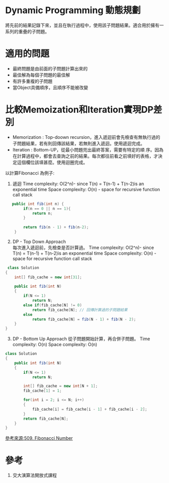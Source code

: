 # Dynamic Programming 動態規劃
將先前的結果記錄下來，並且在執行過程中，使用該子問題結果。適合用於擁有一系列的重疊的子問題。

# 適用的問題
* 最終問題是由前面的子問題計算出來的
* 最佳解為每個子問題的最佳解
* 有許多重複的子問題
* 當Object具備順序，且順序不能被改變

# 比較Memoization和Iteration實現DP差別
* Memorization : Top-doown recursion，進入遞迴前會先檢查有無執行過的子問題結果，若有則回傳該結果，若無則進入遞迴。使用遞迴完成。
* Iteration : Bottom-UP，從最小問題兜出最終答案，需要有特定的順 序。因為在計算過程中，都會去查詢之前的結果。每次都往前看之前填好的表格，才決定這個欄位該填甚麼。使用迴圈完成。  

以計算Fibonacci 為例子:

1. 遞迴
Time complexity: O(2^n)- since T(n) = T(n-1) + T(n-2)is an exponential time
Space complexity: O(n) - space for recursive function call stack
```java
   public int fib(int n) {
        if(n == 0 || n == 1){
            return n;
        }
        
        return fib(n - 1) + fib(n-2);
    }
```
2. DP - Top Down Approach  
每次進入遞迴前，先檢查是否計算過。
Time complexity: O(2^n)- since T(n) = T(n-1) + T(n-2)is an exponential time
Space complexity: O(n) - space for recursive function call stack
```java
 class Solution 
{
    int[] fib_cache = new int[31];
	
	public int fib(int N)
    {
        if(N <= 1)
            return N;
        else if(fib_cache[N] != 0)
            return fib_cache[N]; // 回傳計算過的子問題結果
		else 
            return fib_cache[N] = fib(N - 1) + fib(N - 2);
    }
}
```

3. DP - Bottom Up Approach
從子問題開始計算，再合併子問題。
Time complexity: O(n)
Space complexity: O(n)
```java
class Solution 
{
    public int fib(int N)
    {
        if(N <= 1)
            return N;

		int[] fib_cache = new int[N + 1];
		fib_cache[1] = 1;

		for(int i = 2; i <= N; i++)
		{
			fib_cache[i] = fib_cache[i - 1] + fib_cache[i - 2];
		}
		return fib_cache[N];
    }
}
```


[參考來源:509. Fibonacci Number](https://leetcode.com/problems/fibonacci-number/discuss/215992/Java-Solutions)




# 參考
1. 交大演算法開放式課程 
